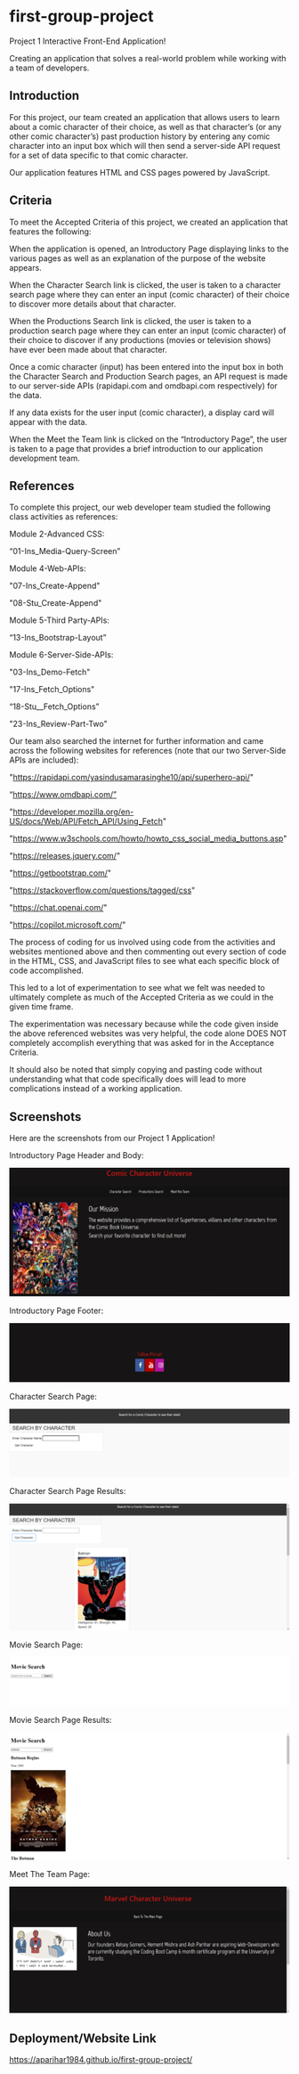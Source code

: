 # first-group-project

Project 1 Interactive Front-End Application!

Creating an application that solves a real-world problem while working with a team of developers.

## Introduction

For this project, our team created an application that allows users to learn about a comic character of their choice, as well as that character’s (or any other comic character’s) past production history by entering any comic character into an input box which will then send a server-side API request for a set of data specific to that comic character.

Our application features HTML and CSS pages powered by JavaScript.

## Criteria

To meet the Accepted Criteria of this project, we created an application that features the following:

When the application is opened, an Introductory Page displaying links to the various pages as well as an explanation of the purpose of the website appears.

When the Character Search link is clicked, the user is taken to a character search page where they can enter an input (comic character) of their choice to discover more details about that character.

When the Productions Search link is clicked, the user is taken to a production search page where they can enter an input (comic character) of their choice to discover if any productions (movies or television shows) have ever been made about that character.

Once a comic character (input) has been entered into the input box in both the Character Search and Production Search pages, an API request is made to our server-side APIs (rapidapi.com and omdbapi.com respectively) for the data.

If any data exists for the user input (comic character), a display card will appear with the data.

When the Meet the Team link is clicked on the “Introductory Page”, the user is taken to a page that provides a brief introduction to our application development team.

## References

To complete this project, our web developer team studied the following class activities as references:

Module 2-Advanced CSS:

“01-Ins_Media-Query-Screen”

Module 4-Web-APIs:

"07-Ins_Create-Append"

"08-Stu_Create-Append"

Module 5-Third Party-APIs:

“13-Ins_Bootstrap-Layout”

Module 6-Server-Side-APIs:

"03-Ins_Demo-Fetch" 

"17-Ins_Fetch_Options"

“18-Stu__Fetch_Options”

"23-Ins_Review-Part-Two"

Our team also searched the internet for further information and came across the following websites for references (note that our two Server-Side APIs are included):

"https://rapidapi.com/yasindusamarasinghe10/api/superhero-api/"

“https://www.omdbapi.com/”

"https://developer.mozilla.org/en-US/docs/Web/API/Fetch_API/Using_Fetch"

"https://www.w3schools.com/howto/howto_css_social_media_buttons.asp"

"https://releases.jquery.com/"

"https://getbootstrap.com/"

"https://stackoverflow.com/questions/tagged/css"

"https://chat.openai.com/"

"https://copilot.microsoft.com/"

The process of coding for us involved using code from the activities and websites mentioned above and then commenting out every section of code in the HTML, CSS, and JavaScript files to see what each specific block of code accomplished.

This led to a lot of experimentation to see what we felt was needed to ultimately complete as much of the Accepted Criteria as we could in the given time frame.

The experimentation was necessary because while the code given inside the above referenced websites was very helpful, the code alone DOES NOT completely accomplish everything that was asked for in the Acceptance Criteria.

It should also be noted that simply copying and pasting code without understanding what that code specifically does will lead to more complications instead of a working application.

## Screenshots

Here are the screenshots from our Project 1 Application!

Introductory Page Header and Body:

![Alt text](https://github.com/aparihar1984/first-group-project/blob/main/Screenshots/main_page.png)

Introductory Page Footer:

![Alt text](https://github.com/aparihar1984/first-group-project/blob/main/Screenshots/main_page_footer.png)

Character Search Page:

![Alt text](https://github.com/aparihar1984/first-group-project/blob/main/Screenshots/character_search_page.png)

Character Search Page Results:

![Alt text](https://github.com/aparihar1984/first-group-project/blob/main/Screenshots/character_search__results.png)

Movie Search Page:

![Alt text](https://github.com/aparihar1984/first-group-project/blob/main/Screenshots/movie_search_page.png)

Movie Search Page Results:

![Alt text](https://github.com/aparihar1984/first-group-project/blob/main/Screenshots/movie_search_results.png)

Meet The Team Page:

![Alt text](https://github.com/aparihar1984/first-group-project/blob/main/Screenshots/about_us_page.png)

## Deployment/Website Link

https://aparihar1984.github.io/first-group-project/










